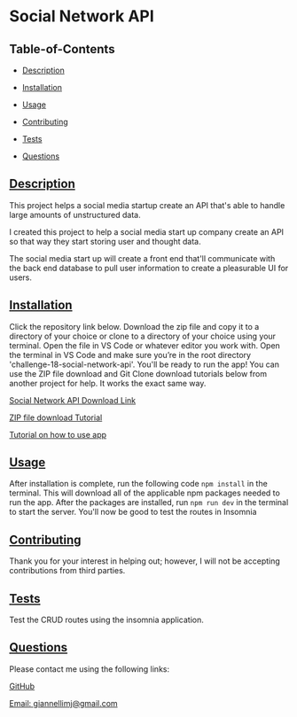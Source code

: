 
  # Social Network API
  
   

  ## Table-of-Contents

  * [Description](#description)
  * [Installation](#installation)
  * [Usage](#usage)
   
  * [Contributing](#contributing)
  * [Tests](#tests)
  * [Questions](#questions)
  
  ## [Description](#table-of-contents)

  This project helps a social media startup create an API that's able to handle large amounts of unstructured data.

  I created this project to help a social media start up company create an API so that way they start storing user and thought data.

  The social media start up will create a front end that'll communicate with the back end database to pull user information to create a pleasurable UI for users.

  ## [Installation](#table-of-contents)

  Click the repository link below. Download the zip file and copy it to a directory of your choice or clone to a directory of your choice using your terminal.  Open the file in VS Code or whatever editor you work with. Open the terminal in VS Code and make sure you’re in the root directory 'challenge-18-social-network-api'. You'll be ready to run the app! You can use the ZIP file download and Git Clone download tutorials below from another project for help. It works the exact same way. 

  [Social Network API Download Link](https://github.com/mjgiannelli/challenge-18-social-network-api)

  [ZIP file download Tutorial](https://drive.google.com/file/d/1Es77aULk006BU_krKsyRvkA5YwO5_yvE/view)

  [Tutorial on how to use app](https://drive.google.com/file/d/12OmYO3yFavXpJ8TYIvw9rWzXFhX3TsnC/view)

  ## [Usage](#table-of-contents)

  After installation is complete, run the following code `npm install` in the terminal. This will download all of the applicable npm packages needed to run the app. After the packages are installed, run `npm run dev` in the terminal to start the server. You'll now be good to test the routes in Insomnia
  
  ## [Contributing](#table-of-contents)
  
  
  Thank you for your interest in helping out; however, I will not be accepting contributions from third parties.
    

  ## [Tests](#table-of-contents)

  Test the CRUD routes using the insomnia application.

  ## [Questions](#table-of-contents)

  Please contact me using the following links:

  [GitHub](https://github.com/mjgiannelli)

  [Email: giannellimj@gmail.com](mailto:giannellimj@gmail.com)